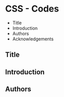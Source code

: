 # CSS - Codes

- Title
- Introduction
- Authors
- Acknowledgements

## Title

## Introduction

## Authors

##
 
